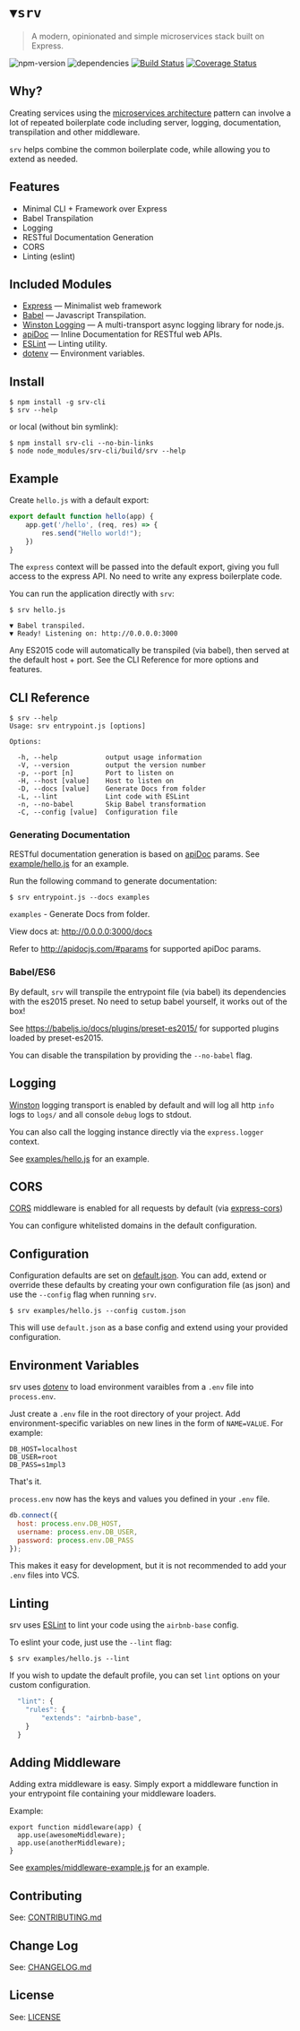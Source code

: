 # `▼srv`
> A modern, opinionated and simple microservices stack built on Express.

![npm-version](https://img.shields.io/npm/v/srv-cli.svg)
![dependencies](https://david-dm.org/alfg/srv.svg)
[![Build Status](https://travis-ci.org/alfg/srv.svg?branch=master)](https://travis-ci.org/alfg/srv)
[![Coverage Status](https://coveralls.io/repos/github/alfg/srv/badge.svg?branch=master)](https://coveralls.io/github/alfg/srv?branch=master)

## Why?
Creating services using the [microservices architecture](http://martinfowler.com/articles/microservices.html) pattern can involve a lot of repeated boilerplate code including server, logging, documentation, transpilation and other middleware.

`srv` helps combine the common boilerplate code, while allowing you to extend as needed.

## Features
* Minimal CLI + Framework over Express
* Babel Transpilation
* Logging
* RESTful Documentation Generation
* CORS
* Linting (eslint)

## Included Modules
* [Express](http://expressjs.com/) &mdash; Minimalist web framework
* [Babel](https://babeljs.io/) &mdash; Javascript Transpilation.
* [Winston Logging](https://github.com/winstonjs/winston) &mdash; A multi-transport async logging library for node.js.
* [apiDoc](http://apidocjs.com) &mdash; Inline Documentation for RESTful web APIs.
* [ESLint](http://eslint.org/) &mdash; Linting utility.
* [dotenv](https://github.com/motdotla/dotenv) &mdash; Environment variables.

## Install
```
$ npm install -g srv-cli
$ srv --help
```

or local (without bin symlink):
```
$ npm install srv-cli --no-bin-links
$ node node_modules/srv-cli/build/srv --help
```

## Example
Create `hello.js` with a default export:
```javascript
export default function hello(app) {
    app.get('/hello', (req, res) => {
        res.send("Hello world!");
    })
}
```
The `express` context will be passed into the default export, giving you full access to the express API. No need to write any express boilerplate code.

You can run the application directly with `srv`:
```
$ srv hello.js

▼ Babel transpiled.
▼ Ready! Listening on: http://0.0.0.0:3000
```

Any ES2015 code will automatically be transpiled (via babel), then served at the default host + port. See the CLI Reference for more options and features.

## CLI Reference
```
$ srv --help
Usage: srv entrypoint.js [options]

Options:

  -h, --help            output usage information
  -V, --version         output the version number
  -p, --port [n]        Port to listen on
  -H, --host [value]    Host to listen on
  -D, --docs [value]    Generate Docs from folder
  -L, --lint            Lint code with ESLint
  -n, --no-babel        Skip Babel transformation
  -C, --config [value]  Configuration file
```

### Generating Documentation
RESTful documentation generation is based on [apiDoc](http://apidocjs.com/) params. See [example/hello.js](examples/hello.js) for an example.

Run the following command to generate documentation:
```
$ srv entrypoint.js --docs examples
```

`examples` - Generate Docs from folder.

View docs at: http://0.0.0.0:3000/docs

Refer to http://apidocjs.com/#params for supported apiDoc params.


### Babel/ES6
By default, `srv` will transpile the entrypoint file (via babel) its dependencies with the es2015 preset. No need to setup babel yourself, it works out of the box!

See https://babeljs.io/docs/plugins/preset-es2015/ for supported plugins loaded by preset-es2015.

You can disable the transpilation by providing the `--no-babel` flag.


## Logging
[Winston](https://github.com/winstonjs/winston) logging transport is enabled by default and will log all http `info` logs to `logs/` and all console `debug` logs to stdout.

You can also call the logging instance directly via the `express.logger` context.

See [examples/hello.js](examples/hello.js) for an example.


## CORS
[CORS](http://enable-cors.org/) middleware is enabled for all requests by default (via [express-cors](https://github.com/expressjs/cors))

You can configure whitelisted domains in the default configuration.

## Configuration
Configuration defaults are set on [default.json](default.json). You can add, extend or override these defaults by creating your own configuration file (as json) and use the `--config` flag when running `srv`.

```
$ srv examples/hello.js --config custom.json
```

This will use `default.json` as a base config and extend using your provided configuration.

## Environment Variables
srv uses [dotenv](https://github.com/motdotla/dotenv) to load environment varaibles from a `.env` file into `process.env`.

Just create a `.env` file in the root directory of your project. Add environment-specific variables on new lines in the form of `NAME=VALUE`. For example:

```
DB_HOST=localhost
DB_USER=root
DB_PASS=s1mpl3
```

That's it.

`process.env` now has the keys and values you defined in your `.env` file.

```javascript
db.connect({
  host: process.env.DB_HOST,
  username: process.env.DB_USER,
  password: process.env.DB_PASS
});
```

This makes it easy for development, but it is not recommended to add your `.env` files into VCS.

## Linting
srv uses [ESLint](http://eslint.org) to lint your code using the `airbnb-base` config.

To eslint your code, just use the `--lint` flag:
```
$ srv examples/hello.js --lint
```

If you wish to update the default profile, you can set  `lint` options on your custom configuration.

```javascript
  "lint": {
    "rules": {
        "extends": "airbnb-base",
    }
  }
```

## Adding Middleware
Adding extra middleware is easy. Simply export a middleware function in your entrypoint file containing your middleware loaders.

Example:
```
export function middleware(app) {
  app.use(awesomeMiddleware);
  app.use(anotherMiddleware);
}
```

See [examples/middleware-example.js](examples/middleware-example.js) for an example.

## Contributing
See: [CONTRIBUTING.md](CONTRIBUTING.md)

## Change Log
See: [CHANGELOG.md](CHANGELOG.md)

## License
See: [LICENSE](LICENSE)
